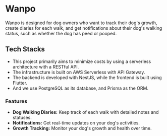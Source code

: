 # Wanpo

Wanpo is designed for dog owners who want to track their dog's growth, create diaries for each walk, and get notifications about their dog's walking status, such as whether the dog has peed or pooped.

## Tech Stacks

- This project primarily aims to minimize costs by using a serverless architecture with a RESTful API.
- The infrastructure is built on AWS Serverless with API Gateway.
- The backend is developed with NestJS, while the frontend is built using Flutter.
- And we use PostgreSQL as its database, and Prisma as the ORM.

### Features
- **Dog Walking Diaries:** Keep track of each walk with detailed notes and statuses.
- **Notifications:** Get real-time updates on your dog's activities.
- **Growth Tracking:** Monitor your dog's growth and health over time.
